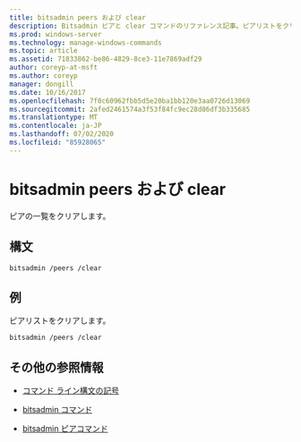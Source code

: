 ```yaml
---
title: bitsadmin peers および clear
description: Bitsadmin ピアと clear コマンドのリファレンス記事。ピアリストをクリアします。
ms.prod: windows-server
ms.technology: manage-windows-commands
ms.topic: article
ms.assetid: 71833862-be86-4829-8ce3-11e7869adf29
author: coreyp-at-msft
ms.author: coreyp
manager: dongill
ms.date: 10/16/2017
ms.openlocfilehash: 7f0c60962fbb5d5e20ba1bb120e3aa0726d13069
ms.sourcegitcommit: 2afed2461574a3f53f84fc9ec28d86df3b335685
ms.translationtype: MT
ms.contentlocale: ja-JP
ms.lasthandoff: 07/02/2020
ms.locfileid: "85928065"
---
```

# <a name="bitsadmin-peers-and-clear"></a>bitsadmin peers および clear

ピアの一覧をクリアします。

## <a name="syntax"></a>構文

```
bitsadmin /peers /clear
```

## <a name="examples"></a>例

ピアリストをクリアします。

```
bitsadmin /peers /clear
```

## <a name="additional-references"></a>その他の参照情報

- [コマンド ライン構文の記号](command-line-syntax-key.md)

- [bitsadmin コマンド](bitsadmin.md)

- [bitsadmin ピアコマンド](bitsadmin-peers.md)
